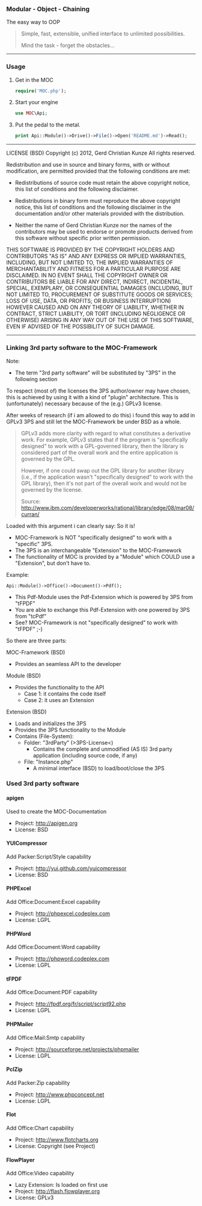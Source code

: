 ### Modular - Object - Chaining
The easy way to OOP

> Simple, fast, extensible, unified interface to unlimited possibilities.
>
> Mind the task - forget the obstacles...

------------------------------------------------------------------------------------------------------------------------

### Usage

1. Get in the MOC

	```php
	require('MOC.php');
	```
2. Start your engine

	```php
	use MOC\Api;
	```
3. Put the pedal to the metal.

	```php
	print Api::Module()->Drive()->File()->Open('README.md')->Read();
	```

------------------------------------------------------------------------------------------------------------------------


LICENSE (BSD)
Copyright (c) 2012, Gerd Christian Kunze
All rights reserved.

Redistribution and use in source and binary forms, with or without
modification, are permitted provided that the following conditions are
met:

 * Redistributions of source code must retain the above copyright
   notice, this list of conditions and the following disclaimer.

 * Redistributions in binary form must reproduce the above copyright
   notice, this list of conditions and the following disclaimer in the
   documentation and/or other materials provided with the distribution.

 * Neither the name of Gerd Christian Kunze nor the names of the
   contributors may be used to endorse or promote products derived from
   this software without specific prior written permission.

THIS SOFTWARE IS PROVIDED BY THE COPYRIGHT HOLDERS AND CONTRIBUTORS "AS
IS" AND ANY EXPRESS OR IMPLIED WARRANTIES, INCLUDING, BUT NOT LIMITED TO,
THE IMPLIED WARRANTIES OF MERCHANTABILITY AND FITNESS FOR A PARTICULAR
PURPOSE ARE DISCLAIMED. IN NO EVENT SHALL THE COPYRIGHT OWNER OR
CONTRIBUTORS BE LIABLE FOR ANY DIRECT, INDIRECT, INCIDENTAL, SPECIAL,
EXEMPLARY, OR CONSEQUENTIAL DAMAGES (INCLUDING, BUT NOT LIMITED TO,
PROCUREMENT OF SUBSTITUTE GOODS OR SERVICES; LOSS OF USE, DATA, OR
PROFITS; OR BUSINESS INTERRUPTION) HOWEVER CAUSED AND ON ANY THEORY OF
LIABILITY, WHETHER IN CONTRACT, STRICT LIABILITY, OR TORT (INCLUDING
NEGLIGENCE OR OTHERWISE) ARISING IN ANY WAY OUT OF THE USE OF THIS
SOFTWARE, EVEN IF ADVISED OF THE POSSIBILITY OF SUCH DAMAGE.


------------------------------------------------------------------------------------------------------------------------

### Linking 3rd party software to the MOC-Framework

Note:
- The term "3rd party software" will be substituted by "3PS" in the following section

To respect (most of) the licenses the 3PS author/owner may have chosen, this is achieved
by using it with a kind of "plugin" architecture. This is (unfortunately) necessary because of the (e.g.) GPLv3 license.

After weeks of research (if i am allowed to do this) i found this way to add in GPLv3 3PS and still let the MOC-Framework be under BSD as a whole.

> GPLv3 adds more clarity with regard to what constitutes a derivative work. For example, GPLv3 states that if the program
> is "specifically designed" to work with a GPL-governed library, then the library is considered part of the overall work
> and the entire application is governed by the GPL.
>
> However, if one could swap out the GPL library for another library (i.e., if the application wasn't
> "specifically designed" to work with the GPL library), then it's not part of the overall work and
> would not be governed by the license.
>
> Source: <http://www.ibm.com/developerworks/rational/library/edge/08/mar08/curran/>

Loaded with this argument i can clearly say: So it is!

- MOC-Framework is NOT "specifically designed" to work with a "specific" 3PS.
- The 3PS is an interchangeable "Extension" to the MOC-Framework
- The functionality of MOC is provided by a "Module" which COULD use a "Extension", but don't have to.

Example:

`Api::Module()->Office()->Document()->Pdf();`

- This Pdf-Module uses the Pdf-Extension which is powered by 3PS from "tFPDF"
- You are able to exchange this Pdf-Extension with one powered by 3PS from "tcPdf"
- See? MOC-Framework is not "specifically designed" to work with "tFPDF" ;-)


So there are three parts:

MOC-Framework (BSD)
- Provides an seamless API to the developer

Module (BSD)
- Provides the functionality to the API
	- Case 1: it contains the code itself
	- Case 2: it uses an Extension

Extension (BSD)
- Loads and initializes the 3PS
- Provides the 3PS functionality to the Module
- Contains (File-System):
	- Folder: "3rdParty" (>3PS-License<)
		- Contains the complete and unmodified (AS IS) 3rd party application (including source code, if any)
	- File: "Instance.php"
		- A minimal interface (BSD) to load/boot/close the 3PS

### Used 3rd party software


#### apigen
Used to create the MOC-Documentation
- Project: <http://apigen.org>
- License: BSD

#### YUICompressor
Add Packer:Script/Style capability
- Project: <http://yui.github.com/yuicompressor>
- License: BSD

#### PHPExcel
Add Office:Document:Excel capability
- Project: <http://phpexcel.codeplex.com>
- License: LGPL

#### PHPWord
Add Office:Document:Word capability
- Project: <http://phpword.codeplex.com>
- License: LGPL

#### tFPDF
Add Office:Document:PDF capability
- Project: <http://fpdf.org/fr/script/script92.php>
- License: LGPL

#### PHPMailer
Add Office:Mail:Smtp capability
- Project: <http://sourceforge.net/projects/phpmailer>
- License: LGPL

#### PclZip
Add Packer:Zip capability
- Project: <http://www.phpconcept.net>
- License: LGPL

#### Flot
Add Office:Chart capability
- Project: <http://www.flotcharts.org>
- License: Copyright (see Project)

#### FlowPlayer
Add Office:Video capability
- Lazy Extension: Is loaded on first use
- Project: <http://flash.flowplayer.org>
- License: GPLv3
